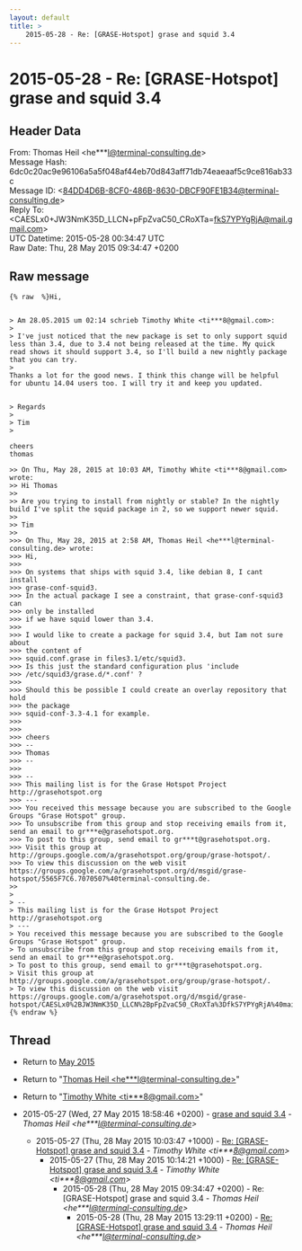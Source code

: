 ```yaml
---
layout: default
title: >
    2015-05-28 - Re: [GRASE-Hotspot] grase and squid 3.4
---
```


# 2015-05-28 - Re: [GRASE-Hotspot] grase and squid 3.4

## Header Data

From: Thomas Heil \<he***l@terminal-consulting.de\><br>
Message Hash: 6dc0c20ac9e96106a5a5f048af44eb70d843aff71db74eaeaaf5c9ce816ab33c<br>
Message ID: \<84DD4D6B-8CF0-486B-8630-DBCF90FE1B34@terminal-consulting.de\><br>
Reply To: \<CAESLx0+JW3NmK35D_LLCN+pFpZvaC50_CRoXTa=fkS7YPYgRjA@mail.gmail.com\><br>
UTC Datetime: 2015-05-28 00:34:47 UTC<br>
Raw Date: Thu, 28 May 2015 09:34:47 +0200<br>

## Raw message

```
{% raw  %}Hi,


> Am 28.05.2015 um 02:14 schrieb Timothy White <ti***8@gmail.com>:
> 
> I've just noticed that the new package is set to only support squid less than 3.4, due to 3.4 not being released at the time. My quick read shows it should support 3.4, so I'll build a new nightly package that you can try.
> 
Thanks a lot for the good news. I think this change will be helpful for ubuntu 14.04 users too. I will try it and keep you updated.


> Regards
> 
> Tim
> 

cheers
thomas

>> On Thu, May 28, 2015 at 10:03 AM, Timothy White <ti***8@gmail.com> wrote:
>> Hi Thomas
>> 
>> Are you trying to install from nightly or stable? In the nightly build I've split the squid package in 2, so we support newer squid.
>> 
>> Tim
>> 
>>> On Thu, May 28, 2015 at 2:58 AM, Thomas Heil <he***l@terminal-consulting.de> wrote:
>>> Hi,
>>> 
>>> On systems that ships with squid 3.4, like debian 8, I cant install
>>> grase-conf-squid3.
>>> In the actual package I see a constraint, that grase-conf-squid3 can
>>> only be installed
>>> if we have squid lower than 3.4.
>>> 
>>> I would like to create a package for squid 3.4, but Iam not sure about
>>> the content of
>>> squid.conf.grase in files3.1/etc/squid3.
>>> Is this just the standard configuration plus 'include
>>> /etc/squid3/grase.d/*.conf' ?
>>> 
>>> Should this be possible I could create an overlay repository that hold
>>> the package
>>> squid-conf-3.3-4.1 for example.
>>> 
>>> 
>>> cheers
>>> --
>>> Thomas
>>> --
>>> 
>>> --
>>> This mailing list is for the Grase Hotspot Project http://grasehotspot.org
>>> ---
>>> You received this message because you are subscribed to the Google Groups "Grase Hotspot" group.
>>> To unsubscribe from this group and stop receiving emails from it, send an email to gr***e@grasehotspot.org.
>>> To post to this group, send email to gr***t@grasehotspot.org.
>>> Visit this group at http://groups.google.com/a/grasehotspot.org/group/grase-hotspot/.
>>> To view this discussion on the web visit https://groups.google.com/a/grasehotspot.org/d/msgid/grase-hotspot/5565F7C6.7070507%40terminal-consulting.de.
>> 
> 
> -- 
> This mailing list is for the Grase Hotspot Project http://grasehotspot.org
> --- 
> You received this message because you are subscribed to the Google Groups "Grase Hotspot" group.
> To unsubscribe from this group and stop receiving emails from it, send an email to gr***e@grasehotspot.org.
> To post to this group, send email to gr***t@grasehotspot.org.
> Visit this group at http://groups.google.com/a/grasehotspot.org/group/grase-hotspot/.
> To view this discussion on the web visit https://groups.google.com/a/grasehotspot.org/d/msgid/grase-hotspot/CAESLx0%2BJW3NmK35D_LLCN%2BpFpZvaC50_CRoXTa%3DfkS7YPYgRjA%40mail.gmail.com.
{% endraw %}
```

## Thread

+ Return to [May 2015](/archive/2015/05)

+ Return to "[Thomas Heil <he***l<span>@</span>terminal-consulting.de>](/authors/he___l_at_terminalconsulting_de)"
+ Return to "[Timothy White <ti***8<span>@</span>gmail.com>](/authors/ti___8_at_gmail_com)"

+ 2015-05-27 (Wed, 27 May 2015 18:58:46 +0200) - [grase and squid 3.4](/archive/2015/05/24011ecea9a5dbb4927873f808ac10470dd65a905b3356eb53718b4f773eb592) - _Thomas Heil \<he***l@terminal-consulting.de\>_
  + 2015-05-27 (Thu, 28 May 2015 10:03:47 +1000) - [Re: [GRASE-Hotspot] grase and squid 3.4](/archive/2015/05/539eed7d45faf166c2441420741460259b7b1722ee88a7ba653619db3c47cec1) - _Timothy White \<ti***8@gmail.com\>_
    + 2015-05-27 (Thu, 28 May 2015 10:14:21 +1000) - [Re: [GRASE-Hotspot] grase and squid 3.4](/archive/2015/05/ca6a682ebcc029441ffb4c254c64db39538356ee517b83f10c30586cdf51f5b5) - _Timothy White \<ti***8@gmail.com\>_
      + 2015-05-28 (Thu, 28 May 2015 09:34:47 +0200) - Re: [GRASE-Hotspot] grase and squid 3.4 - _Thomas Heil \<he***l@terminal-consulting.de\>_
        + 2015-05-28 (Thu, 28 May 2015 13:29:11 +0200) - [Re: [GRASE-Hotspot] grase and squid 3.4](/archive/2015/05/9e7dcff202e597415636607b3f6573a6c4275de1921b9d7bcad34e1a6274360d) - _Thomas Heil \<he***l@terminal-consulting.de\>_

